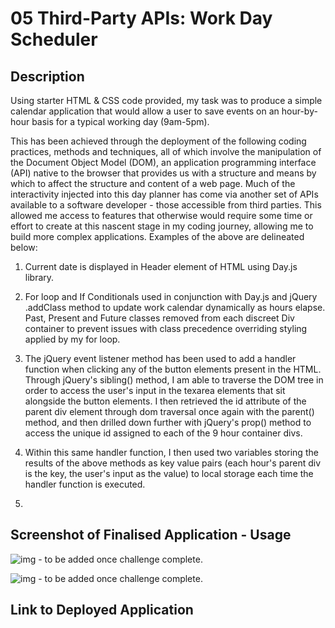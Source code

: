 # 05 Third-Party APIs: Work Day Scheduler

## Description

Using starter HTML & CSS code provided, my task was to produce a simple calendar application that would allow a user to save events on an hour-by-hour basis for a typical working day (9am-5pm).

This has been achieved through the deployment of the following coding practices, methods and techniques, all of which involve the manipulation of the Document Object Model (DOM), an application programming interface (API) native to the browser that provides us with a structure and means by which to affect the structure and content of a web page. Much of the interactivity injected into this day planner has come via another set of APIs available to a software developer - those accessible from third parties. This allowed me access to features that otherwise would require some time or effort to create at this nascent stage in my coding journey, allowing me to build more complex applications. Examples of the above are delineated below:

1. Current date is displayed in Header element of HTML using Day.js library.

2. For loop and If Conditionals used in conjunction with Day.js and jQuery .addClass method to update work calendar dynamically as hours elapse. Past, Present and Future classes removed from each discreet Div container to prevent issues with class precedence overriding styling applied by my for loop.

3. The jQuery event listener method has been used to add a handler function when clicking any of the button elements present in the HTML. Through jQuery's sibling() method, I am able to traverse the DOM tree in order to access the user's input in the texarea elements that sit alongside the button elements. I then retrieved the id attribute of the parent div element through dom traversal once again with the parent() method, and then drilled down further with jQuery's prop() method to access the unique id assigned to each of the 9 hour container divs.

4.  Within this same handler function, I then used two variables storing the results of the above methods as key value pairs (each hour's parent div is the key, the user's input as the value) to local storage each time the handler function is executed.

5. 

## Screenshot of Finalised Application - Usage

![img](./) - to be added once challenge complete.

![img](./) - to be added once challenge complete.

## Link to Deployed Application
